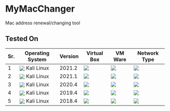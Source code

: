 # MyMacChanger
 Mac address renewal/changing tool



## Tested On 

 Sr. | Operating System | Version | Virtual Box | VM Ware | Network Type |
--- | --- | --- | --- | --- | --- |
1 | <img align="center" src="https://img.icons8.com/color/25/000000/kali-linux.png"> Kali Linux</img> | 2021.2 | <img algin="center" src="https://badgen.net/github/status/micromatch/micromatch/4.0.1">|<img algin="center" src="https://badgen.net/github/status/micromatch/micromatch/4.0.1"> |<img algin="center" src="https://badgen.net/badge/Network/NAT/brown"> |
2 | <img align="center" src="https://img.icons8.com/color/25/000000/kali-linux.png"> Kali Linux</img > | 2021.1 | <img algin="center" src="https://badgen.net/github/status/micromatch/micromatch/4.0.1"> | <img algin="center" src="https://badgen.net/github/status/micromatch/micromatch/4.0.1"> | <img algin="center" src="https://badgen.net/badge/Network/NAT/brown">  |
3 | <img align="center" src="https://img.icons8.com/color/25/000000/kali-linux.png"> Kali Linux</img > | 2020.4 | <img algin="center" src="https://badgen.net/github/status/micromatch/micromatch/4.0.1">| <img algin="center" src="https://badgen.net/github/status/micromatch/micromatch/4.0.1">|<img algin="center" src="https://badgen.net/badge/Network/NAT/brown"> |
4 | <img align="center" src="https://img.icons8.com/color/25/000000/kali-linux.png"> Kali Linux</img > | 2019.4 | <img algin="center" src="https://badgen.net/github/status/micromatch/micromatch/4.0.1">| <img algin="center" src="https://badgen.net/github/status/micromatch/micromatch/4.0.1">| <img algin="center" src="https://badgen.net/badge/Network/NAT/brown"> |
5 | <img align="center" src="https://img.icons8.com/color/25/000000/kali-linux.png"> Kali Linux</img > | 2018.4 | <img algin="center" src="https://badgen.net/github/status/micromatch/micromatch/4.0.1">| <img algin="center" src="https://badgen.net/github/status/micromatch/micromatch/4.0.1">| <img algin="center" src="https://badgen.net/badge/Network/NAT/brown"> |

